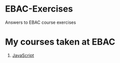 # EBAC-Exercises
Answers to EBAC course exercises

# My courses taken at EBAC
 1. [JavaScript](01.%20JavaScript/Module%20answers.md)
